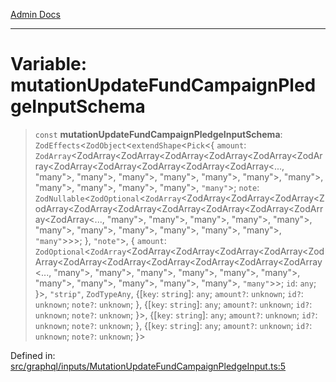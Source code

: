 [Admin Docs](/)

***

# Variable: mutationUpdateFundCampaignPledgeInputSchema

> `const` **mutationUpdateFundCampaignPledgeInputSchema**: `ZodEffects`\<`ZodObject`\<`extendShape`\<`Pick`\<\{ `amount`: `ZodArray`\<ZodArray\<ZodArray\<ZodArray\<ZodArray\<ZodArray\<ZodArray\<ZodArray\<ZodArray\<ZodArray\<ZodArray\<ZodArray\<..., "many"\>, "many"\>, "many"\>, "many"\>, "many"\>, "many"\>, "many"\>, "many"\>, "many"\>, "many"\>, "many"\>, `"many"`\>; `note`: `ZodNullable`\<`ZodOptional`\<`ZodArray`\<ZodArray\<ZodArray\<ZodArray\<ZodArray\<ZodArray\<ZodArray\<ZodArray\<ZodArray\<ZodArray\<ZodArray\<ZodArray\<..., "many"\>, "many"\>, "many"\>, "many"\>, "many"\>, "many"\>, "many"\>, "many"\>, "many"\>, "many"\>, "many"\>, `"many"`\>\>\>; \}, `"note"`\>, \{ `amount`: `ZodOptional`\<`ZodArray`\<ZodArray\<ZodArray\<ZodArray\<ZodArray\<ZodArray\<ZodArray\<ZodArray\<ZodArray\<ZodArray\<ZodArray\<ZodArray\<..., "many"\>, "many"\>, "many"\>, "many"\>, "many"\>, "many"\>, "many"\>, "many"\>, "many"\>, "many"\>, "many"\>, `"many"`\>\>; `id`: `any`; \}\>, `"strip"`, `ZodTypeAny`, \{[`key`: `string`]: `any`; `amount?`: `unknown`; `id?`: `unknown`; `note?`: `unknown`; \}, \{[`key`: `string`]: `any`; `amount?`: `unknown`; `id?`: `unknown`; `note?`: `unknown`; \}\>, \{[`key`: `string`]: `any`; `amount?`: `unknown`; `id?`: `unknown`; `note?`: `unknown`; \}, \{[`key`: `string`]: `any`; `amount?`: `unknown`; `id?`: `unknown`; `note?`: `unknown`; \}\>

Defined in: [src/graphql/inputs/MutationUpdateFundCampaignPledgeInput.ts:5](https://github.com/gautam-divyanshu/talawa-api/blob/1d38acecd3e456f869683fb8dca035a5e42010d5/src/graphql/inputs/MutationUpdateFundCampaignPledgeInput.ts#L5)
